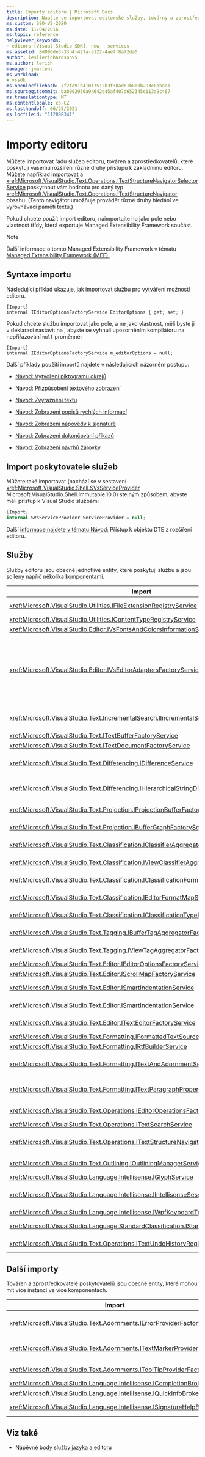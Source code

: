 ```yaml
---
title: Importy editoru | Microsoft Docs
description: Naučte se importovat editorské služby, továrny a zprostředkovatele, které poskytují vašemu rozšíření různé druhy přístupu k základnímu editoru.
ms.custom: SEO-VS-2020
ms.date: 11/04/2016
ms.topic: reference
helpviewer_keywords:
- editors [Visual Studio SDK], new - services
ms.assetid: 8d096de3-33b4-427a-a122-4aeff8a72da0
author: leslierichardson95
ms.author: lerich
manager: jmartens
ms.workload:
- vssdk
ms.openlocfilehash: 7f2fa91b41017512b3f38ad61b800b293e0abaa1
ms.sourcegitcommit: bab002936a9a642e45af407d652345c113a9c467
ms.translationtype: MT
ms.contentlocale: cs-CZ
ms.lasthandoff: 06/25/2021
ms.locfileid: "112898341"
---
```

# <a name="editor-imports"></a>Importy editoru
Můžete importovat řadu služeb editoru, továren a zprostředkovatelů, které poskytují vašemu rozšíření různé druhy přístupu k základnímu editoru. Můžete například importovat a <xref:Microsoft.VisualStudio.Text.Operations.ITextStructureNavigatorSelectorService> poskytnout vám hodnotu pro daný typ <xref:Microsoft.VisualStudio.Text.Operations.ITextStructureNavigator> obsahu. (Tento navigátor umožňuje provádět různé druhy hledání ve vyrovnávací paměti textu.)

 Pokud chcete použít import editoru, naimportujte ho jako pole nebo vlastnost třídy, která exportuje Managed Extensibility Framework součást.

> [!NOTE]
> Další informace o tomto Managed Extensibility Framework v tématu [Managed Extensibility Framework (MEF).](/dotnet/framework/mef/index)

## <a name="import-syntax"></a>Syntaxe importu
 Následující příklad ukazuje, jak importovat službu pro vytváření možností editoru.

```
[Import]
internal IEditorOptionsFactoryService EditorOptions { get; set; }
```

 Pokud chcete službu importovat jako pole, a ne jako vlastnost, měli byste ji v deklaraci nastavit na , abyste se vyhnuli upozorněním kompilátoru na nepřiřazování `null` proměnné:

```
[Import]
internal IEditorOptionsFactoryService m_editorOptions = null;
```

 Další příklady použití importů najdete v následujících názorném postupu:

- [Návod: Vytvoření piktogramu okrajů](../extensibility/walkthrough-creating-a-margin-glyph.md)

- [Návod: Přizpůsobení textového zobrazení](../extensibility/walkthrough-customizing-the-text-view.md)

- [Návod: Zvýraznění textu](../extensibility/walkthrough-highlighting-text.md)

- [Návod: Zobrazení popisů rychlých informací](../extensibility/walkthrough-displaying-quickinfo-tooltips.md)

- [Návod: Zobrazení nápovědy k signaturě](../extensibility/walkthrough-displaying-signature-help.md)

- [Návod: Zobrazení dokončování příkazů](../extensibility/walkthrough-displaying-statement-completion.md)

- [Návod: Zobrazení návrhů žárovky](../extensibility/walkthrough-displaying-light-bulb-suggestions.md)

## <a name="import-the-service-provider"></a>Import poskytovatele služeb
 Můžete také importovat (nachází se v sestavení <xref:Microsoft.VisualStudio.Shell.SVsServiceProvider> Microsoft.VisualStudio.Shell.Immutable.10.0) stejným způsobem, abyste měli přístup k Visual Studio službám:

```csharp
[Import]
internal SVsServiceProvider ServiceProvider = null;
```

 Další [informace najdete v tématu Návod:](../extensibility/walkthrough-accessing-the-dte-object-from-an-editor-extension.md) Přístup k objektu DTE z rozšíření editoru.

## <a name="services"></a>Služby
 Služby editoru jsou obecně jednotlivé entity, které poskytují službu a jsou sdíleny napříč několika komponentami.

|Import|Poskytuje|
|------------|--------------|
|<xref:Microsoft.VisualStudio.Utilities.IFileExtensionRegistryService>|Vztah mezi příponami souborů a <xref:Microsoft.VisualStudio.Utilities.IContentType> objekty.|
|<xref:Microsoft.VisualStudio.Utilities.IContentTypeRegistryService>|Kolekce <xref:Microsoft.VisualStudio.Utilities.IContentType> objektů.|
|<xref:Microsoft.VisualStudio.Editor.IVsFontsAndColorsInformationService>|<xref:Microsoft.VisualStudio.Editor.IVsFontsAndColorsInformation> Objekty.|
|<xref:Microsoft.VisualStudio.Editor.IVsEditorAdaptersFactoryService>|Mnoho objektů adaptéru editoru:<br /><br /> <xref:Microsoft.VisualStudio.TextManager.Interop.IVsCodeWindow><br /><br /> <xref:Microsoft.VisualStudio.TextManager.Interop.IVsTextBuffer><br /><br /> <xref:Microsoft.VisualStudio.TextManager.Interop.IVsTextBufferCoordinator><br /><br /> <xref:Microsoft.VisualStudio.TextManager.Interop.IVsTextView>|
|<xref:Microsoft.VisualStudio.Text.IncrementalSearch.IIncrementalSearchFactoryService>|Objekt <xref:Microsoft.VisualStudio.Text.IncrementalSearch.IIncrementalSearch> pro dané textové zobrazení.|
|<xref:Microsoft.VisualStudio.Text.ITextBufferFactoryService>|. <xref:Microsoft.VisualStudio.Text.ITextBuffer>|
|<xref:Microsoft.VisualStudio.Text.ITextDocumentFactoryService>|. <xref:Microsoft.VisualStudio.Text.ITextDocument>|
|<xref:Microsoft.VisualStudio.Text.Differencing.IDifferenceService>|Jeden <xref:Microsoft.VisualStudio.Text.Differencing.IDifferenceCollection%601> z rozdílů.|
|<xref:Microsoft.VisualStudio.Text.Differencing.IHierarchicalStringDifferenceService>|Jeden <xref:Microsoft.VisualStudio.Text.Differencing.IHierarchicalDifferenceCollection> z rozdílů.|
|<xref:Microsoft.VisualStudio.Text.Projection.IProjectionBufferFactoryService>|Nebo <xref:Microsoft.VisualStudio.Text.Projection.IProjectionBuffer> <xref:Microsoft.VisualStudio.Text.Projection.IElisionBuffer> .|
|<xref:Microsoft.VisualStudio.Text.Projection.IBufferGraphFactoryService>|Pro <xref:Microsoft.VisualStudio.Text.Projection.IBufferGraph> sadu <xref:Microsoft.VisualStudio.Text.ITextBuffer> objektů.|
|<xref:Microsoft.VisualStudio.Text.Classification.IClassifierAggregatorService>|Pro <xref:Microsoft.VisualStudio.Text.Classification.IClassifier> <xref:Microsoft.VisualStudio.Text.ITextBuffer> .|
|<xref:Microsoft.VisualStudio.Text.Classification.IViewClassifierAggregatorService>|Pro <xref:Microsoft.VisualStudio.Text.Classification.IClassifier> <xref:Microsoft.VisualStudio.Text.Editor.ITextView> .|
|<xref:Microsoft.VisualStudio.Text.Classification.IClassificationFormatMapService>|Pro <xref:Microsoft.VisualStudio.Text.Classification.IClassificationFormatMap> <xref:Microsoft.VisualStudio.Text.Editor.ITextView> .|
|<xref:Microsoft.VisualStudio.Text.Classification.IEditorFormatMapService>|Pro <xref:Microsoft.VisualStudio.Text.Classification.IEditorFormatMap> <xref:Microsoft.VisualStudio.Text.Editor.ITextView> .|
|<xref:Microsoft.VisualStudio.Text.Classification.IClassificationTypeRegistryService>|Udržuje kolekci <xref:Microsoft.VisualStudio.Text.Classification.IClassificationType> objektů.|
|<xref:Microsoft.VisualStudio.Text.Tagging.IBufferTagAggregatorFactoryService>|Pro <xref:Microsoft.VisualStudio.Text.Tagging.ITagAggregator%601> vyrovnávací paměť textu.|
|<xref:Microsoft.VisualStudio.Text.Tagging.IViewTagAggregatorFactoryService>|Pro <xref:Microsoft.VisualStudio.Text.Tagging.ITagAggregator%601> textové zobrazení.|
|<xref:Microsoft.VisualStudio.Text.Editor.IEditorOptionsFactoryService>|pro <xref:Microsoft.VisualStudio.Text.Editor.IEditorOptions> zadaný obor.|
|<xref:Microsoft.VisualStudio.Text.Editor.IScrollMapFactoryService>|Pro <xref:Microsoft.VisualStudio.Text.Editor.IScrollMap> textové zobrazení.|
|<xref:Microsoft.VisualStudio.Text.Editor.ISmartIndentationService>|Pro <xref:Microsoft.VisualStudio.Text.Editor.ISmartIndent> <xref:Microsoft.VisualStudio.Text.Editor.ITextView> .|
|<xref:Microsoft.VisualStudio.Text.Editor.ISmartIndentationService>|Získá automatické odsazení prostřednictvím <xref:Microsoft.VisualStudio.Text.Editor.ISmartIndentProvider> objektů.|
|<xref:Microsoft.VisualStudio.Text.Editor.ITextEditorFactoryService>|Spravuje <xref:Microsoft.VisualStudio.Text.Editor.IWpfTextViewHost> pro <xref:Microsoft.VisualStudio.Text.Editor.IWpfTextView> .|
|<xref:Microsoft.VisualStudio.Text.Formatting.IFormattedTextSourceFactoryService>|. <xref:Microsoft.VisualStudio.Text.Formatting.IFormattedLineSource>|
|<xref:Microsoft.VisualStudio.Text.Formatting.IRtfBuilderService>|Generuje text ve formátu RTF ze sady rozsahů snímků.|
|<xref:Microsoft.VisualStudio.Text.Formatting.ITextAndAdornmentSequencerFactoryService>|Pro <xref:Microsoft.VisualStudio.Text.Formatting.ITextAndAdornmentSequencer> <xref:Microsoft.VisualStudio.Text.Editor.ITextView> .|
|<xref:Microsoft.VisualStudio.Text.Formatting.ITextParagraphPropertiesFactoryService>|Formátování <xref:System.Windows.Media.TextFormatting.TextParagraphProperties> řádků textu v zobrazení|
|<xref:Microsoft.VisualStudio.Text.Operations.IEditorOperationsFactoryService>|Objekt <xref:Microsoft.VisualStudio.Text.Operations.IEditorOperations> pro <xref:Microsoft.VisualStudio.Text.Editor.ITextView> .|
|<xref:Microsoft.VisualStudio.Text.Operations.ITextSearchService>|Prohledá textový snímek.|
|<xref:Microsoft.VisualStudio.Text.Operations.ITextStructureNavigatorSelectorService>|Pro <xref:Microsoft.VisualStudio.Text.Operations.ITextStructureNavigator> pro <xref:Microsoft.VisualStudio.Text.ITextBuffer> podle <xref:Microsoft.VisualStudio.Utilities.IContentType> .|
|<xref:Microsoft.VisualStudio.Text.Outlining.IOutliningManagerService>|Pro <xref:Microsoft.VisualStudio.Text.Outlining.IOutliningManager> textové zobrazení.|
|<xref:Microsoft.VisualStudio.Language.Intellisense.IGlyphService>|Standardní sada piktogramů.|
|<xref:Microsoft.VisualStudio.Language.Intellisense.IIntellisenseSessionStackMapService>|Pro <xref:Microsoft.VisualStudio.Language.Intellisense.IIntellisenseSessionStack> <xref:Microsoft.VisualStudio.Text.Editor.ITextView> .|
|<xref:Microsoft.VisualStudio.Language.Intellisense.IWpfKeyboardTrackingService>|Sleduje zpracování klávesnice.|
|<xref:Microsoft.VisualStudio.Language.StandardClassification.IStandardClassificationService>|Standardní <xref:Microsoft.VisualStudio.Text.Classification.IClassificationType> objekty.|
|<xref:Microsoft.VisualStudio.Text.Operations.ITextUndoHistoryRegistry>|Udržuje vztah mezi textovou vyrovnávací pamětí a  <xref:Microsoft.VisualStudio.Text.Operations.ITextUndoHistory> objekty.|

## <a name="other-imports"></a>Další importy
 Továren a zprostředkovatelé poskytovatelů jsou obecně entity, které mohou mít více instancí ve více komponentách.

|Import|Poskytuje|
|------------|--------------|
|<xref:Microsoft.VisualStudio.Text.Adornments.IErrorProviderFactory>|Typ <xref:Microsoft.VisualStudio.Text.Tagging.SimpleTagger%601> ) pro danou vyrovnávací <xref:Microsoft.VisualStudio.Text.Tagging.ErrorTag> paměť.|
|<xref:Microsoft.VisualStudio.Text.Adornments.ITextMarkerProviderFactory>|A text marker tagger (a <xref:Microsoft.VisualStudio.Text.Tagging.SimpleTagger%601> of type <xref:Microsoft.VisualStudio.Text.Tagging.TextMarkerTag> ).|
|<xref:Microsoft.VisualStudio.Text.Adornments.IToolTipProviderFactory>|pro <xref:Microsoft.VisualStudio.Text.Adornments.IToolTipProvider> danou hodnotu <xref:Microsoft.VisualStudio.Text.Editor.ITextView> .|
|<xref:Microsoft.VisualStudio.Language.Intellisense.ICompletionBroker>|. <xref:Microsoft.VisualStudio.Language.Intellisense.ICompletionSession>|
|<xref:Microsoft.VisualStudio.Language.Intellisense.IQuickInfoBroker>|. <xref:Microsoft.VisualStudio.Language.Intellisense.IQuickInfoSession>|
|<xref:Microsoft.VisualStudio.Language.Intellisense.ISignatureHelpBroker>|. <xref:Microsoft.VisualStudio.Language.Intellisense.ISignatureHelpSession>|

## <a name="see-also"></a>Viz také
- [Nápěvné body služby jazyka a editoru](../extensibility/language-service-and-editor-extension-points.md)
